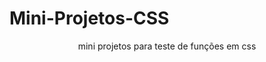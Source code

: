 # Mini-Projetos-CSS
<div align="center">
  <p>mini projetos para teste de funções em css</p>
</div>
